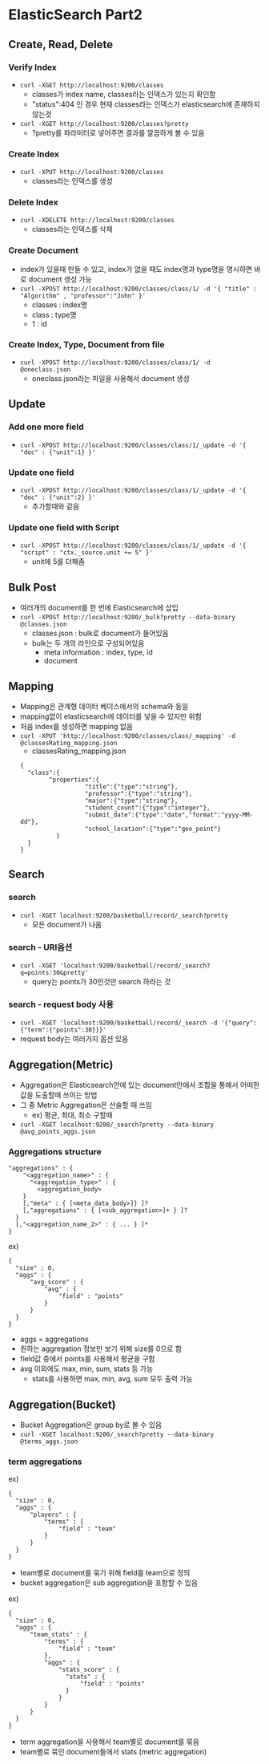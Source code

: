 # ElasticSearch Part2

## Create, Read, Delete
### Verify Index
* `curl -XGET http://localhost:9200/classes`
  * classes가 index name, classes라는 인덱스가 있는지 확인함
  * "status":404 인 경우 현재 classes라는 인덱스가 elasticsearch에 존재하지 않는것
* `curl -XGET http://localhost:9200/classes?pretty`
  * ?pretty를 파라미터로 넣어주면 결과를 깔끔하게 볼 수 있음
### Create Index
* `curl -XPUT http://localhost:9200/classes`
  * classes라는 인덱스를 생성
### Delete Index
* `curl -XDELETE http://localhost:9200/classes`
  * classes라는 인덱스를 삭제
### Create Document
* index가 있을때 만들 수 있고, index가 없을 때도 index명과 type명을 명시하면 바로 document 생성 가능
* `curl -XPOST http://localhost:9200/classes/class/1/ -d '{ "title" : "Algorithm" , "professor":"John" }'`
  * classes : index명
  * class : type명
  * 1 : id
### Create Index, Type, Document from file
* `curl -XPOST http://localhost:9200/classes/class/1/ -d @oneclass.json`
  * oneclass.json라는 파일을 사용해서 document 생성
  
## Update
### Add one more field
* `curl -XPOST http://localhost:9200/classes/class/1/_update -d '{ "doc" : {"unit":1} }'`
### Update one field
* `curl -XPOST http://localhost:9200/classes/class/1/_update -d '{ "doc" : {"unit":2} }'`
  * 추가할때와 같음
### Update one field with Script
* `curl -XPOST http://localhost:9200/classes/class/1/_update -d '{ "script" : "ctx._source.unit += 5" }'`
  * unit에 5를 더해줌

## Bulk Post
* 여러개의 document를 한 번에 Elasticsearch에 삽입
* `curl -XPOST http://localhost:9200/_bulk?pretty --data-binary @classes.json`
  * classes.json : bulk로 document가 들어있음
  * bulk는 두 개의 라인으로 구성되어있음
    * meta information : index, type, id
    * document

## Mapping
* Mapping은 관계형 데이터 베이스에서의 schema와 동일
* mapping없이 elasticsearch에 데이터를 넣을 수 있지만 위험
* 처음 index를 생성하면 mapping 없음
* `curl -XPUT 'http://localhost:9200/classes/class/_mapping' -d @classesRating_mapping.json`
  * classesRating_mapping.json
  ```
  {
    "class":{
          "properties":{
                    "title":{"type":"string"},
                    "professor":{"type":"string"},
                    "major":{"type":"string"},
                    "student_count":{"type":"integer"},
                    "submit_date":{"type":"date","format":"yyyy-MM-dd"},
                    "school_location":{"type":"geo_point"}
            }
    }
  }
  ```

## Search
### search
* `curl -XGET localhost:9200/basketball/record/_search?pretty`
  * 모든 document가 나옴
### search - URI옵션
* `curl -XGET 'localhost:9200/basketball/record/_search?q=points:30&pretty'`
  * query는 points가 30인것만 search 하라는 것
### search - request body 사용
* `curl -XGET 'localhost:9200/basketball/record/_search -d '{"query":{"term":{"points":30}}}'`
* request body는 여러가지 옵션 있음

## Aggregation(Metric)
* Aggregation은 Elasticsearch안에 있는 document안에서 조합을 통해서 어떠한 값을 도출할때 쓰이는 방법
* 그 중 Metric Aggregation은 산술할 때 쓰임
  * ex) 평균, 최대, 최소 구할때
* `curl -XGET localhost:9200/_search?pretty --data-binary @avg_points_aggs.json`
### Aggregations structure
```
"aggregations" : {
    "<aggregation_name>" : {
      "<aggregation_type>" : {
        <aggregation_body>
    }
    [,"meta" : { [<meta_data_body>]} ]?
    [,"aggregations" : { [<sub_aggregation>]+ } ]?
  }
  [,"<aggregation_name_2>" : { ... } ]*
}
```
ex)
```
{
  "size" : 0,
  "aggs" : {
      "avg_score" : {
          "avg" : {
              "field" : "points"
          }
      }
  }
}
```
* aggs = aggregations
* 원하는 aggregation 정보만 보기 위해 size를 0으로 함
* field값 중에서 points를 사용해서 평균을 구함
* avg 이외에도 max, min, sum, stats 등 가능
  * stats를 사용하면 max, min, avg, sum 모두 출력 가능

## Aggregation(Bucket)
* Bucket Aggregation은 group by로 볼 수 있음
* `curl -XGET localhost:9200/_search?pretty --data-binary @terms_aggs.json`
### term aggregations
ex)
```
{
  "size" : 0,
  "aggs" : {
      "players" : {
          "terms" : {
              "field" : "team"
          }
      }
  }
}
```
* team별로 document를 묶기 위해 field를 team으로 정의
* bucket aggregation은 sub aggregation을 포함할 수 있음   

ex)
```
{
  "size" : 0,
  "aggs" : {
      "team_stats" : {
          "terms" : {
              "field" : "team"
          },
          "aggs" : {
              "stats_score" : {
                "stats" : {
                    "field" : "points"
                }
              }
          }
      }
  }
}
```
* term aggregation을 사용해서 team별로 document를 묶음
* team별로 묶인 document들에서 stats (metric aggregation)